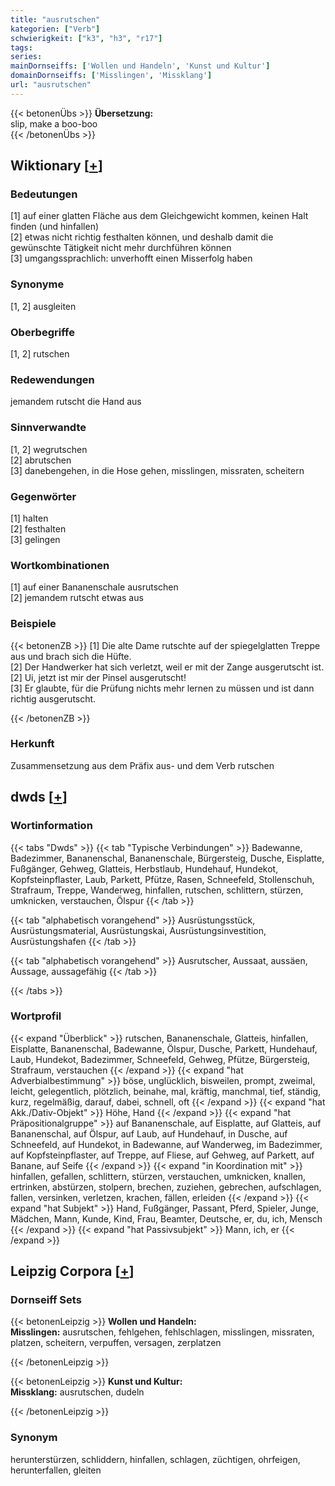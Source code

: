 ```yaml
---
title: "ausrutschen"
kategorien: ["Verb"]
schwierigkeit: ["k3", "h3", "r17"]
tags:
series:
mainDornseiffs: ['Wollen und Handeln', 'Kunst und Kultur']
domainDornseiffs: ['Misslingen', 'Missklang']
url: "ausrutschen"
---
```


{{< betonenÜbs >}}
**Übersetzung:**  
slip, make a boo-boo  
{{< /betonenÜbs >}}

## Wiktionary [[+](https://de.wiktionary.org/wiki/ausrutschen)]

### Bedeutungen
[1] auf einer glatten Fläche aus dem Gleichgewicht kommen, keinen Halt finden (und hinfallen)  
[2] etwas nicht richtig festhalten können, und deshalb damit die gewünschte Tätigkeit nicht mehr durchführen können  
[3] umgangssprachlich: unverhofft einen Misserfolg haben  

### Synonyme
[1, 2] ausgleiten  

### Oberbegriffe
[1, 2] rutschen  

### Redewendungen
jemandem rutscht die Hand aus  

### Sinnverwandte
[1, 2] wegrutschen  
[2] abrutschen  
[3] danebengehen, in die Hose gehen, misslingen, missraten, scheitern  

### Gegenwörter
[1] halten  
[2] festhalten  
[3] gelingen  

### Wortkombinationen
[1] auf einer Bananenschale ausrutschen  
[2] jemandem rutscht etwas aus  

### Beispiele
{{< betonenZB >}}
[1] Die alte Dame rutschte auf der spiegelglatten Treppe aus und brach sich die Hüfte.  
[2] Der Handwerker hat sich verletzt, weil er mit der Zange ausgerutscht ist.  
[2] Ui, jetzt ist mir der Pinsel ausgerutscht!  
[3] Er glaubte, für die Prüfung nichts mehr lernen zu müssen und ist dann richtig ausgerutscht.  

{{< /betonenZB >}}
### Herkunft
Zusammensetzung aus dem Präfix aus- und dem Verb rutschen  



## dwds [[+](https://www.dwds.de/wb/ausrutschen)]

### Wortinformation
{{< tabs "Dwds" >}}
{{< tab "Typische Verbindungen" >}}
Badewanne, Badezimmer, Bananenschal, Bananenschale, Bürgersteig, Dusche, Eisplatte, Fußgänger, Gehweg, Glatteis, Herbstlaub, Hundehauf, Hundekot, Kopfsteinpflaster, Laub, Parkett, Pfütze, Rasen, Schneefeld, Stollenschuh, Strafraum, Treppe, Wanderweg, hinfallen, rutschen, schlittern, stürzen, umknicken, verstauchen, Ölspur
{{< /tab >}}

{{< tab "alphabetisch vorangehend" >}}
Ausrüstungsstück, Ausrüstungsmaterial, Ausrüstungskai, Ausrüstungsinvestition, Ausrüstungshafen
{{< /tab >}}

{{< tab "alphabetisch vorangehend" >}}
Ausrutscher, Aussaat, aussäen, Aussage, aussagefähig
{{< /tab >}}

{{< /tabs >}}

### Wortprofil
{{< expand "Überblick" >}} rutschen, Bananenschale, Glatteis, hinfallen, Eisplatte, Bananenschal, Badewanne, Ölspur, Dusche, Parkett, Hundehauf, Laub, Hundekot, Badezimmer, Schneefeld, Gehweg, Pfütze, Bürgersteig, Strafraum, verstauchen {{< /expand >}}
{{< expand "hat Adverbialbestimmung" >}} böse, unglücklich, bisweilen, prompt, zweimal, leicht, gelegentlich, plötzlich, beinahe, mal, kräftig, manchmal, tief, ständig, kurz, regelmäßig, darauf, dabei, schnell, oft {{< /expand >}}
{{< expand "hat Akk./Dativ-Objekt" >}} Höhe, Hand {{< /expand >}}
{{< expand "hat Präpositionalgruppe" >}} auf Bananenschale, auf Eisplatte, auf Glatteis, auf Bananenschal, auf Ölspur, auf Laub, auf Hundehauf, in Dusche, auf Schneefeld, auf Hundekot, in Badewanne, auf Wanderweg, im Badezimmer, auf Kopfsteinpflaster, auf Treppe, auf Fliese, auf Gehweg, auf Parkett, auf Banane, auf Seife {{< /expand >}}
{{< expand "in Koordination mit" >}} hinfallen, gefallen, schlittern, stürzen, verstauchen, umknicken, knallen, ertrinken, abstürzen, stolpern, brechen, zuziehen, gebrechen, aufschlagen, fallen, versinken, verletzen, krachen, fällen, erleiden {{< /expand >}}
{{< expand "hat Subjekt" >}} Hand, Fußgänger, Passant, Pferd, Spieler, Junge, Mädchen, Mann, Kunde, Kind, Frau, Beamter, Deutsche, er, du, ich, Mensch {{< /expand >}}
{{< expand "hat Passivsubjekt" >}} Mann, ich, er {{< /expand >}}

## Leipzig Corpora [[+](https://corpora.uni-leipzig.de/en/res?word=ausrutschen&corpusId=deu_newscrawl-public_2018)]

### Dornseiff Sets
{{< betonenLeipzig >}}
**Wollen und Handeln:**  
**Misslingen:** ausrutschen, fehlgehen, fehlschlagen, misslingen, missraten, platzen, scheitern, verpuffen, versagen, zerplatzen  

{{< /betonenLeipzig >}}


{{< betonenLeipzig >}}
**Kunst und Kultur:**  
**Missklang:** ausrutschen, dudeln  

{{< /betonenLeipzig >}}

### Synonym
herunterstürzen, schliddern, hinfallen, schlagen, züchtigen, ohrfeigen, herunterfallen, gleiten

